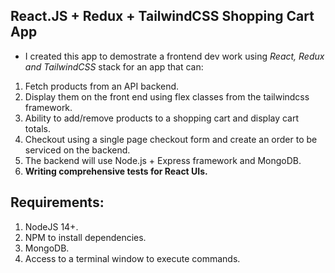 ## React.JS + Redux + TailwindCSS Shopping Cart App

 - I created this app to demostrate a frontend dev work using *React, Redux and TailwindCSS* stack for an app that can:
1. Fetch products from an API backend.
2. Display them on the front end using flex classes from the tailwindcss framework.
3. Ability to add/remove products to a shopping cart and display cart totals.
4. Checkout using a single page checkout form and create an order to be serviced on the backend.
5. The backend will use Node.js + Express framework and MongoDB.
6. **Writing comprehensive tests for React UIs.**

## Requirements:
1. NodeJS 14+.
2. NPM to install dependencies.
3. MongoDB.
4. Access to a terminal window to execute commands.